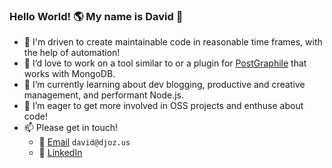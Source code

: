 ### Hello World! 🌎 My name is David 👋

- 🤖 I'm driven to create maintainable code in reasonable time frames, with the help of automation!
- 🔭 I’d love to work on a tool similar to or a plugin for [PostGraphile](https://www.graphile.org/postgraphile/) that works with MongoDB.
- 🌱 I’m currently learning about dev blogging, productive and creative management, and performant Node.js.
- 👯 I’m eager to get more involved in OSS projects and enthuse about code!
- 📫 Please get in touch!
  - 📧 [Email](mailto:david@djoz.us) `david@djoz.us`
  - 🏢 [LinkedIn](https://www.linkedin.com/in/djoz/)
<!--
**Unit2795/Unit2795** is a ✨ _special_ ✨ repository because its `README.md` (this file) appears on your GitHub profile.

Here are some ideas to get you started:

- 🔭 I’m currently working on ...
- 🌱 I’m currently learning ...
- 👯 I’m looking to collaborate on ...
- 🤔 I’m looking for help with ...
- 💬 Ask me about ...
- 📫 How to reach me: ...
 ...
- ⚡ Fun fact: ...
-->
